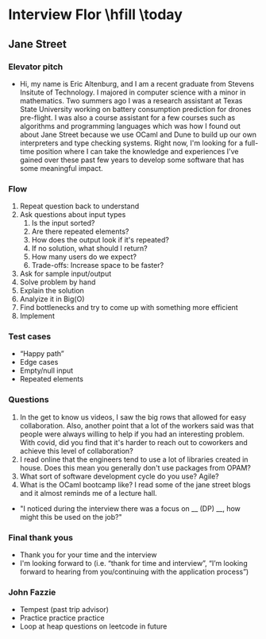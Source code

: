 # Interview Flor \hfill \today

## Jane Street

### Elevator pitch
- Hi, my name is Eric Altenburg, and I am a recent graduate from Stevens Insitute of Technology. I majored in computer science with a minor in mathematics. Two summers ago I was a research assistant at Texas State University working on battery consumption prediction for drones pre-flight. I was also a course assistant for a few courses such as algorithms and programming languages which was how I found out about Jane Street because we use OCaml and Dune to build up our own interpreters and type checking systems. Right now, I'm looking for a full-time position where I can take the knowledge and experiences I've gained over these past few years to develop some software that has some meaningful impact. 

### Flow
1. Repeat question back to understand
2. Ask questions about input types
    1. Is the input sorted?
    2. Are there repeated elements?
    3. How does the output look if it's repeated?
    4. If no solution, what should I return?
    5. How many users do we expect?
    6. Trade-offs: Increase space to be faster?
3. Ask for sample input/output
4. Solve problem by hand
5. Explain the solution
6. Analyize it in Big(O)
7. Find bottlenecks and try to come up with something more efficient
8. Implement

### Test cases
- “Happy path”
- Edge cases
- Empty/null input
- Repeated elements

### Questions
1. In the get to know us videos, I saw the big rows that allowed for easy collaboration. Also, another point that a lot of the workers said was that people were always willing to help if you had an interesting problem. With covid, did you find that it's harder to reach out to coworkers and achieve this level of collaboration?
2. I read online that the engineers tend to use a lot of libraries created in house. Does this mean you generally don't use packages from OPAM?
3. What sort of software development cycle do you use? Agile?
4. What is the OCaml bootcamp like? I read some of the jane street blogs and it almost reminds me of a lecture hall.
- "I noticed during the interview there was a focus on __ (DP) __, how might this be used on the job?"

### Final thank yous
- Thank you for your time and the interview
- I'm looking forward to (i.e. “thank for time and interview”, “I’m
looking forward to hearing from you/continuing with the application process”)


### John Fazzie
- Tempest (past trip advisor)
- Practice practice practice
- Loop at heap questions on leetcode in future